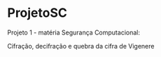 # ProjetoSC
Projeto 1 - matéria Segurança Computacional:

Cifração, decifração e quebra da cifra de Vigenere

